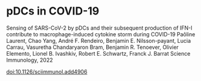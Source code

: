 # pDCs in COVID-19

Sensing of SARS-CoV-2 by pDCs and their subsequent production of IFN-I contribute to macrophage-induced cytokine storm during COVID-19
Paôline Laurent, Chao Yang, André F. Rendeiro, Benjamin E. Nilsson-payant, Lucia Carrau, Vasuretha Chandaryaron Bram, Benjamin R. Tenoever, Olivier Elemento, Lionel B. Ivashkiv, Robert E. Schwartz, Franck J. Barrat
Science Immunology, 2022

[doi:10.1126/sciimmunol.add4906](https://doi.org/10.1126/sciimmunol.add4906)
